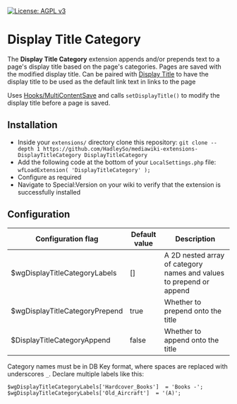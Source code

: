[![License: AGPL v3](https://img.shields.io/badge/License-AGPL_v3-blue.svg)](https://www.gnu.org/licenses/agpl-3.0)

# Display Title Category 

The **Display Title Category** extension appends and/or prepends text to a page's display title based on the page's categories. Pages are saved with the modified display title. Can be paired with [Display Title](https://www.mediawiki.org/wiki/Extension:Display_Title) to have the display title to be used as the default link text in links to the page

Uses [Hooks/MultiContentSave](https://www.mediawiki.org/wiki/Special:MyLanguage/Manual:Hooks/MultiContentSave) and calls `setDisplayTitle()` to modify the display title before a page is saved.

## Installation
- Inside your `extensions/` directory clone this repository: `git clone --depth 1 https://github.com/HadleySo/mediawiki-extensions-DisplayTitleCategory DisplayTitleCategory`
- Add the following code at the bottom of your `LocalSettings.php` file: `wfLoadExtension( 'DisplayTitleCategory' );`
- Configure as required
- Navigate to Special:Version on your wiki to verify that the extension is successfully installed

## Configuration 

| Configuration flag             | Default value | Description                                                         |
|--------------------------------|---------------|---------------------------------------------------------------------|
| $wgDisplayTitleCategoryLabels  | []            | A 2D nested array of category names and values to prepend or append |
| $wgDisplayTitleCategoryPrepend | true          | Whether to prepend onto the title                                   |
| $DisplayTitleCategoryAppend    | false         | Whether to append onto the title                                    |

Category names must be in DB Key format, where spaces are replaced with underscores `_`. 
Declare multiple labels like this:

```
$wgDisplayTitleCategoryLabels['Hardcover_Books']  = 'Books -';
$wgDisplayTitleCategoryLabels['Old_Aircraft']  = '(A)';
```